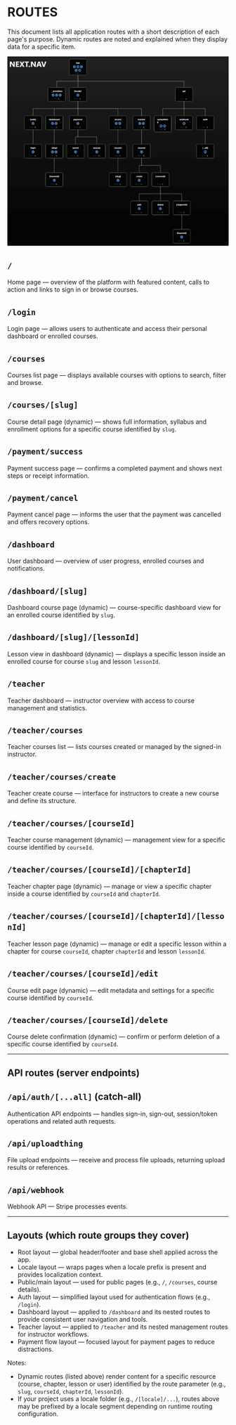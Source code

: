 # ROUTES

This document lists all application routes with a short description of each page's purpose. Dynamic routes are noted and explained when they display data for a specific item.

![Routes map](images/routes.png)

## `/`
Home page — overview of the platform with featured content, calls to action and links to sign in or browse courses.

## `/login`
Login page — allows users to authenticate and access their personal dashboard or enrolled courses.

## `/courses`
Courses list page — displays available courses with options to search, filter and browse.

## `/courses/[slug]`
Course detail page (dynamic) — shows full information, syllabus and enrollment options for a specific course identified by `slug`.

## `/payment/success`
Payment success page — confirms a completed payment and shows next steps or receipt information.

## `/payment/cancel`
Payment cancel page — informs the user that the payment was cancelled and offers recovery options.

## `/dashboard`
User dashboard — overview of user progress, enrolled courses and notifications.

## `/dashboard/[slug]`
Dashboard course page (dynamic) — course-specific dashboard view for an enrolled course identified by `slug`.

## `/dashboard/[slug]/[lessonId]`
Lesson view in dashboard (dynamic) — displays a specific lesson inside an enrolled course for course `slug` and lesson `lessonId`.

## `/teacher`
Teacher dashboard — instructor overview with access to course management and statistics.

## `/teacher/courses`
Teacher courses list — lists courses created or managed by the signed-in instructor.

## `/teacher/courses/create`
Teacher create course — interface for instructors to create a new course and define its structure.

## `/teacher/courses/[courseId]`
Teacher course management (dynamic) — management view for a specific course identified by `courseId`.

## `/teacher/courses/[courseId]/[chapterId]`
Teacher chapter page (dynamic) — manage or view a specific chapter inside a course identified by `courseId` and `chapterId`.

## `/teacher/courses/[courseId]/[chapterId]/[lessonId]`
Teacher lesson page (dynamic) — manage or edit a specific lesson within a chapter for course `courseId`, chapter `chapterId` and lesson `lessonId`.

## `/teacher/courses/[courseId]/edit`
Course edit page (dynamic) — edit metadata and settings for a specific course identified by `courseId`.

## `/teacher/courses/[courseId]/delete`
Course delete confirmation (dynamic) — confirm or perform deletion of a specific course identified by `courseId`.

---

## API routes (server endpoints)

## `/api/auth/[...all]` (catch-all)
Authentication API endpoints — handles sign-in, sign-out, session/token operations and related auth requests.

## `/api/uploadthing`
File upload endpoints — receive and process file uploads, returning upload results or references.

## `/api/webhook`
Webhook API — Stripe processes events.

---

## Layouts (which route groups they cover)

- Root layout — global header/footer and base shell applied across the app.
- Locale layout — wraps pages when a locale prefix is present and provides localization context.
- Public/main layout — used for public pages (e.g., `/`, `/courses`, course details).
- Auth layout — simplified layout used for authentication flows (e.g., `/login`).
- Dashboard layout — applied to `/dashboard` and its nested routes to provide consistent user navigation and tools.
- Teacher layout — applied to `/teacher` and its nested management routes for instructor workflows.
- Payment flow layout — focused layout for payment pages to reduce distractions.

Notes:
- Dynamic routes (listed above) render content for a specific resource (course, chapter, lesson or user) identified by the route parameter (e.g., `slug`, `courseId`, `chapterId`, `lessonId`).
- If your project uses a locale folder (e.g., `/[locale]/...`), routes above may be prefixed by a locale segment depending on runtime routing configuration.